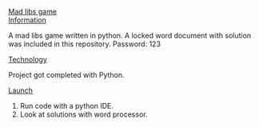 <ins>Mad libs game</ins><br>
<ins>Information</ins><br>

 A mad libs game written in python. A locked word document with solution was included in this repository. 
 Password: 123<br>
  
<ins>Technology</ins><br>
  
Project got completed with Python. <br>
  
<ins>Launch</ins><br>
1. Run code with a python IDE.
2. Look at solutions with  word processor.
